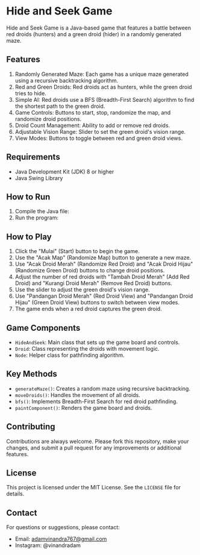 # Hide and Seek Game

Hide and Seek Game is a Java-based game that features a battle between red droids (hunters) and a green droid (hider) in a randomly generated maze.

## Features

1. Randomly Generated Maze: Each game has a unique maze generated using a recursive backtracking algorithm.
2. Red and Green Droids: Red droids act as hunters, while the green droid tries to hide.
3. Simple AI: Red droids use a BFS (Breadth-First Search) algorithm to find the shortest path to the green droid.
4. Game Controls: Buttons to start, stop, randomize the map, and randomize droid positions.
5. Droid Count Management: Ability to add or remove red droids.
6. Adjustable Vision Range: Slider to set the green droid's vision range.
7. View Modes: Buttons to toggle between red and green droid views.

## Requirements

- Java Development Kit (JDK) 8 or higher
- Java Swing Library

## How to Run

1. Compile the Java file:
2. Run the program:

## How to Play

1. Click the "Mulai" (Start) button to begin the game.
2. Use the "Acak Map" (Randomize Map) button to generate a new maze.
3. Use "Acak Droid Merah" (Randomize Red Droid) and "Acak Droid Hijau" (Randomize Green Droid) buttons to change droid positions.
4. Adjust the number of red droids with "Tambah Droid Merah" (Add Red Droid) and "Kurangi Droid Merah" (Remove Red Droid) buttons.
5. Use the slider to adjust the green droid's vision range.
6. Use "Pandangan Droid Merah" (Red Droid View) and "Pandangan Droid Hijau" (Green Droid View) buttons to switch between view modes.
7. The game ends when a red droid captures the green droid.

## Game Components

- `HideAndSeek`: Main class that sets up the game board and controls.
- `Droid`: Class representing the droids with movement logic.
- `Node`: Helper class for pathfinding algorithm.

## Key Methods

- `generateMaze()`: Creates a random maze using recursive backtracking.
- `moveDroids()`: Handles the movement of all droids.
- `bfs()`: Implements Breadth-First Search for red droid pathfinding.
- `paintComponent()`: Renders the game board and droids.

## Contributing

Contributions are always welcome. Please fork this repository, make your changes, and submit a pull request for any improvements or additional features.

## License

This project is licensed under the MIT License. See the `LICENSE` file for details.

## Contact

For questions or suggestions, please contact:

- Email: adamvinandra767@gmail.com
- Instagram: @vinandradam
